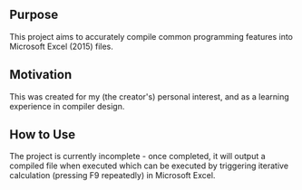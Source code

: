 ## Purpose

This project aims to accurately compile common programming features into Microsoft Excel (2015) files.

## Motivation

This was created for my (the creator's) personal interest, and as a learning experience in compiler design.

## How to Use

The project is currently incomplete - once completed, it will output a compiled file when executed which can be executed by triggering iterative calculation (pressing F9 repeatedly) in Microsoft Excel.